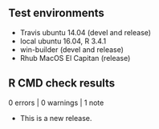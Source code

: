 ## Test environments
* Travis ubuntu 14.04 (devel and release)
* local ubuntu 16.04, R 3.4.1
* win-builder (devel and release)
* Rhub MacOS El Capitan (release)

## R CMD check results

0 errors | 0 warnings | 1 note

* This is a new release.

